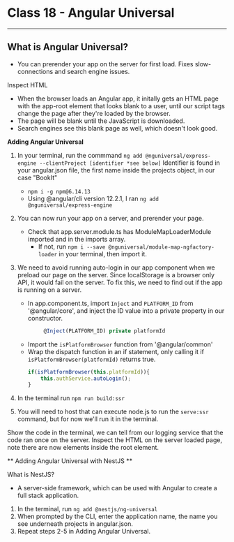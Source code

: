 # Class 18 - Angular Universal

---

## What is Angular Universal? 
- You can prerender your app on the server for first load. Fixes slow-connections and search engine issues.

Inspect HTML
- When the browser loads an Angular app, it initally gets an HTML page with the app-root element that looks blank to a user, until our script tags change the page after they're loaded by the browser.
- The page will be blank until the JavaScript is downloaded. 
- Search engines see this blank page as well, which doesn't look good.

**Adding Angular Universal**
1. In your terminal, run the commmand `ng add @nguniversal/express-engine --clientProject [identifier *see below]` 
Identifier is found in your angular.json file, the first name inside the projects object, in our case "BookIt"
    * `npm i -g npm@6.14.13`
    * Using @angular/cli version 12.2.1, I ran `ng add @nguniversal/express-engine`

2. You can now run your app on a server, and prerender your page. 
    - Check that app.server.module.ts has ModuleMapLoaderModule imported and in the imports array.
        - If not, run `npm i --save @nguniversal/module-map-ngfactory-loader` in your terminal, then import it.

3. We need to avoid running auto-login in our app component when we preload our page on the server. Since localStorage is a browser only API, it would fail on the server. To fix this, we need to find out if the app is running on a server. 
    - In app.component.ts, import `Inject` and `PLATFORM_ID` from '@angular/core', and inject the ID value into a private property in our constructor.
        ```ts
             @Inject(PLATFORM_ID) private platformId
        ```
    - Import the `isPlatformBrowser` function from '@angular/common'
    - Wrap the dispatch function in an if statement, only calling it if `isPlatformBrowser(platformId)` returns true.
        ```ts
        if(isPlatformBrowser(this.platformId)){
            this.authService.autoLogin();
        }
        ```
4. In the terminal run `npm run build:ssr`

5. You will need to host that can execute node.js to run the `serve:ssr` command, but for now we'll run it in the terminal.

Show the code in the terminal, we can tell from our logging service that the code ran once on the server. Inspect the HTML on the server loaded page, note there are now elements inside the root element.  

** Adding Angular Universal with NestJS **

What is NestJS? 
- A server-side framework, which can be used with Angular to create a full stack application.

1. In the terminal, run `ng add @nestjs/ng-universal`
2. When prompted by the CLI, enter the application name, the name you see underneath projects in angular.json.
3. Repeat steps 2-5 in Adding Angular Universal.
